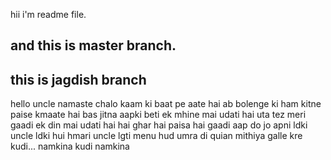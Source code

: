 hii i'm readme file.

## and this is master branch.

## this is jagdish branch

hello uncle namaste chalo kaam ki baat pe aate hai
ab bolenge ki ham kitne paise kmaate hai bas jitna aapki beti ek mhine mai udati hai uta tez
meri gaadi ek din mai udati hai hai ghar hai paisa hai gaadi aap do jo apni ldki uncle ldki hui hmari uncle lgti menu
hud umra di quian mithiya galle kre kudi... namkina
kudi namkina

